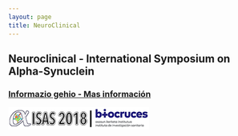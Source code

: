 ```yaml
---
layout: page
title: NeuroClinical
---
```


## Neuroclinical - International Symposium on Alpha-Synuclein

### [Informazio gehio - Mas información](https://isas2018.tk/index_en.html)

![](https://github.com/neurokafe/isas2018/blob/master/img/logo.png?raw=true)
